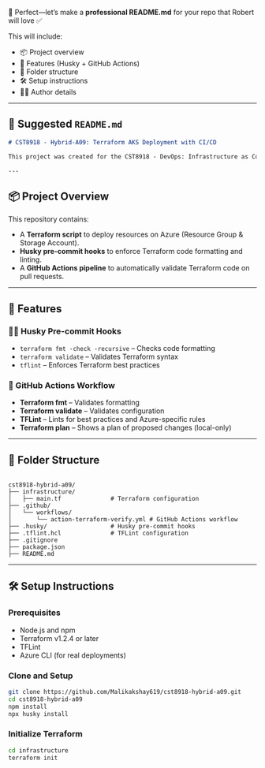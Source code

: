 💯 Perfect—let’s make a **professional README.md** for your repo that Robert will love ✅

This will include:

* 📦 Project overview
* 🚀 Features (Husky + GitHub Actions)
* 📂 Folder structure
* 🛠️ Setup instructions
* 👨‍💻 Author details

---

## 📄 Suggested `README.md`

```markdown
# CST8918 - Hybrid-A09: Terraform AKS Deployment with CI/CD

This project was created for the CST8918 - DevOps: Infrastructure as Code course under Prof. Robert McKenney. It demonstrates a complete Infrastructure as Code (IaC) workflow using **Terraform**, **Husky**, and **GitHub Actions**.

---
```
## 📦 Project Overview

This repository contains:
- A **Terraform script** to deploy resources on Azure (Resource Group & Storage Account).
- **Husky pre-commit hooks** to enforce Terraform code formatting and linting.
- A **GitHub Actions pipeline** to automatically validate Terraform code on pull requests.

---

## 🚀 Features

### 🧑‍💻 Husky Pre-commit Hooks
- `terraform fmt -check -recursive` – Checks code formatting
- `terraform validate` – Validates Terraform syntax
- `tflint` – Enforces Terraform best practices

### 🔄 GitHub Actions Workflow
- **Terraform fmt** – Validates formatting
- **Terraform validate** – Validates configuration
- **TFLint** – Lints for best practices and Azure-specific rules
- **Terraform plan** – Shows a plan of proposed changes (local-only)

---

## 📂 Folder Structure

```

cst8918-hybrid-a09/
├── infrastructure/
│   ├── main.tf              # Terraform configuration
├── .github/
│   └── workflows/
│       └── action-terraform-verify.yml # GitHub Actions workflow
├── .husky/                  # Husky pre-commit hooks
├── .tflint.hcl              # TFLint configuration
├── .gitignore
├── package.json
├── README.md

````

---

## 🛠️ Setup Instructions

### Prerequisites
- Node.js and npm
- Terraform v1.2.4 or later
- TFLint
- Azure CLI (for real deployments)

### Clone and Setup
```bash
git clone https://github.com/Malikakshay619/cst8918-hybrid-a09.git
cd cst8918-hybrid-a09
npm install
npx husky install
````

### Initialize Terraform

```bash
cd infrastructure
terraform init
```

